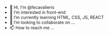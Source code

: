 - 👋 Hi, I’m @fecavalieris
- 👀 I’m interested in front-end
- 🌱 I’m currently learning HTML, CSS, JS, REACT
- 💞️ I’m looking to collaborate on ...
- 📫 How to reach me ...

<!---
fecavalieris/fecavalieris is a ✨ special ✨ repository because its `README.md` (this file) appears on your GitHub profile.
You can click the Preview link to take a look at your changes.
--->
